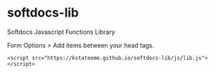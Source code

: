 # softdocs-lib
Softdocs Javascript Functions Library

Form Options > Add items between your head tags.
```
<script src="https://kstateome.github.io/softdocs-lib/js/lib.js"></script>
```
